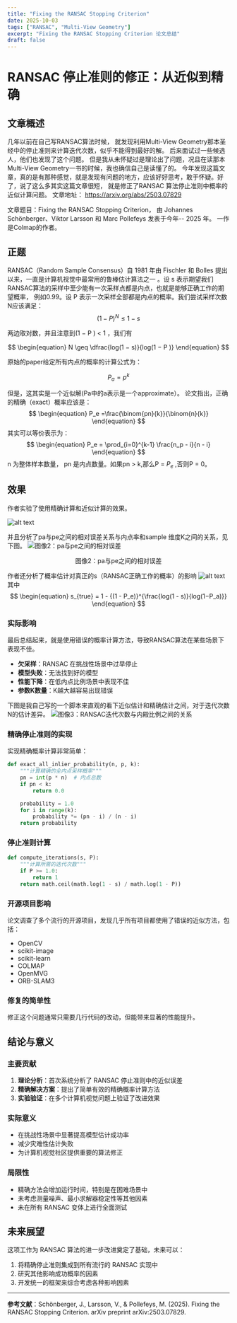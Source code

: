 ```yaml
---
title: "Fixing the RANSAC Stopping Criterion"
date: 2025-10-03
tags: ["RANSAC", "Multi-View Geometry"]
excerpt: "Fixing the RANSAC Stopping Criterion 论文总结"
draft: false
---
```


# RANSAC 停止准则的修正：从近似到精确

## 文章概述
几年以前在自己写RANSAC算法时候， 就发现利用Multi-View Geometry那本圣经中的停止准则来计算迭代次数，似乎不能得到最好的解。 后来面试过一些候选人，他们也发现了这个问题。 但是我从未怀疑过是理论出了问题，况且在读那本Multi-View Geometry一书的时候，我也确信自己是读懂了的。 今年发现这篇文章，真的是有那种感觉，就是发现有问题的地方，应该好好思考，敢于怀疑。好了，说了这么多其实这篇文章很短， 就是修正了RANSAC 算法停止准则中概率的近似计算问题。 文章地址： https://arxiv.org/abs/2503.07829


文章题目：Fixing the RANSAC Stopping Criterion， 由 Johannes Schönberger、Viktor Larsson 和 Marc Pollefeys 发表于今年-- 2025 年。 一作是Colmap的作者。 

## 正题
RANSAC（Random Sample Consensus）自 1981 年由 Fischler 和 Bolles 提出以来，一直是计算机视觉中最常用的鲁棒估计算法之一 。设 s 表示期望我们RANSAC算法的采样中至少能有一次采样点都是内点，也就是能够正确工作的期望概率， 例如0.99。设 P 表示一次采样全部都是内点的概率。我们尝试采样次数N应该满足： 
$$
\begin{equation}
 (1 − P )^N \leq 1 − s 
\end{equation}
$$

两边取对数，并且注意到(1 − P ) < 1 ，我们有

$$ 
\begin{equation}
    N \geq \dfrac{log(1 − s)}{log(1 − P )} 
\end{equation}
$$

原始的paper给定所有内点的概率的计算公式为：

$$
\begin{equation}
P_a = p^k
\end{equation}
$$

但是，这其实是一个近似解(Pa中的a表示是一个approximate）。 论文指出，正确的精确（exact）概率应该是：
$$
\begin{equation}
P_e =\frac{\binom{pn}{k}}{\binom{n}{k}}
\end{equation}
$$
其实可以等价表示为：
$$
\begin{equation}
P_e = \prod_{i=0}^{k-1} \frac{n_p - i}{n - i}
\end{equation}
$$
 n 为整体样本数量， pn 是内点数量。如果pn > k,那么P =  $P_e$ ,否则P = 0。

## 效果
作者实验了使用精确计算和近似计算的效果。 

![alt text](./image1.png)

并且分析了pa与pe之间的相对误差关系与内点率和sample 维度K之间的关系，见下图。 
![图像2：pa与pe之间的相对误差](./image.png)
<center>图像2：pa与pe之间的相对误差</center>

作者还分析了概率估计对真正的s（RANSAC正确工作的概率）的影响
![alt text](./image2.png)
其中
$$
\begin{equation}
s_{true} = 1 - {(1 - P_e)}^{\frac{log(1 - s)}{log(1−P_a)}} 
\end{equation}
$$


### 实际影响
最后总结起来，就是使用错误的概率计算方法，导致RANSAC算法在某些场景下表现不佳。 
- **欠采样**：RANSAC 在挑战性场景中过早停止
- **模型失败**：无法找到好的模型
- **性能下降**：在低内点比例场景中表现不佳
- **参数K数量**：K越大越容易出现错误

下图是我自己写的一个脚本来直观的看下近似估计和精确估计之间，对于迭代次数N的估计差异。 
![图像3：RANSAC迭代次数与内殿比例之间的关系](./iteration_comparison.png)

### 精确停止准则的实现

实现精确概率计算非常简单：

```python
def exact_all_inlier_probability(n, p, k):
    """计算精确的全内点采样概率"""
    pn = int(p * n)  # 内点总数
    if pn < k:
        return 0.0

    probability = 1.0
    for i in range(k):
        probability *= (pn - i) / (n - i)
    return probability
```

### 停止准则计算

```python
def compute_iterations(s, P):
    """计算所需的迭代次数"""
    if P >= 1.0:
        return 1
    return math.ceil(math.log(1 - s) / math.log(1 - P))
```



### 开源项目影响

论文调查了多个流行的开源项目，发现几乎所有项目都使用了错误的近似方法，包括：

- OpenCV
- scikit-image
- scikit-learn
- COLMAP
- OpenMVG
- ORB-SLAM3



### 修复的简单性

修正这个问题通常只需要几行代码的改动，但能带来显著的性能提升。

## 结论与意义

### 主要贡献

1. **理论分析**：首次系统分析了 RANSAC 停止准则中的近似误差
2. **精确解决方案**：提出了简单有效的精确概率计算方法
3. **实验验证**：在多个计算机视觉问题上验证了改进效果

### 实际意义

- 在挑战性场景中显著提高模型估计成功率
- 减少灾难性估计失败
- 为计算机视觉社区提供重要的算法修正

### 局限性

- 精确方法会增加运行时间，特别是在困难场景中
- 未考虑测量噪声、最小求解器稳定性等其他因素
- 未在所有 RANSAC 变体上进行全面测试

## 未来展望

这项工作为 RANSAC 算法的进一步改进奠定了基础，未来可以：

1. 将精确停止准则集成到所有流行的 RANSAC 实现中
2. 研究其他影响成功概率的因素
3. 开发统一的框架来综合考虑各种影响因素

---

**参考文献**：Schönberger, J., Larsson, V., & Pollefeys, M. (2025). Fixing the RANSAC Stopping Criterion. arXiv preprint arXiv:2503.07829.
